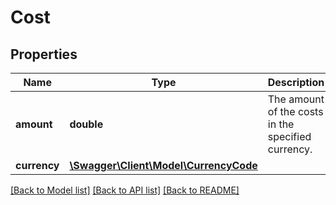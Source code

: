 # Cost

## Properties
Name | Type | Description | Notes
------------ | ------------- | ------------- | -------------
**amount** | **double** | The amount of the costs in the specified currency. | 
**currency** | [**\Swagger\Client\Model\CurrencyCode**](CurrencyCode.md) |  | 

[[Back to Model list]](../../README.md#documentation-for-models) [[Back to API list]](../../README.md#documentation-for-api-endpoints) [[Back to README]](../../README.md)

